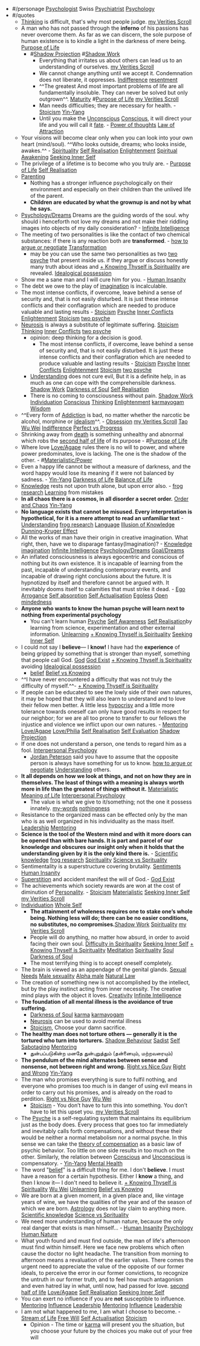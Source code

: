 - #/personage [Psychologist]() Swiss [Psychiatrist]() [Psychology]()
- #/quotes
    - [Thinking]() is difficult, that's why most people judge. [my Verities Scroll]()
    - A man who has not passed through the **inferno** of his passions has never overcome them. As far as we can discern, the sole purpose of human existence is to kindle a light in the darkness of mere being. [Purpose of Life]()
        - #[Shadow Projection]() #[Shadow Work]()
            - Everything that irritates us about others can lead us to an understanding of ourselves. [my Verities Scroll]()
            - We cannot change anything until we accept it. Condemnation does not liberate, it oppresses. [Indifference]() [resentment]()
            - ^^The greatest And most important problems of life are all fundamentally insoluble. They can never be solved but only outgrown^^. [Maturity]() #[Purpose of Life]() [my Verities Scroll]()
            - Man needs difficulties; they are necessary for health. - [Stoicism]() [Yin-Yang]()
            - Until you make the [Unconscious]() [Conscious](), it will direct your life and you will call it [fate](). - [Power of thoughts]() [Law of Attraction]()
    - Your visions will become clear only when you can look into your own heart (mind/soul). ^^Who looks outside, dreams; who looks inside, awakes.^^ - [Spirituality]() [Self Realisation]() [Enlightenment]() [Spiritual Awakening]() [Seeking Inner Self]() 
    - The privilege of a lifetime is to become who you truly are. - [Purpose of Life]() [Self Realisation]()
    - [Parenting]()
        - Nothing has a stronger influence psychologically on their environment and especially on their children than the unlived life of the parent. 
        - **Children are educated by what the grownup is and not by what he says.**
    - [Psychology/Dreams]() Dreams are the guiding words of the soul. why should i henceforth not love my dreams and not make their riddling images into objects of my daily consideration? - [Infinite Intelligence]()
    - The meeting of two personalities is like the contact of two chemical substances: if there is any reaction both are **transformed**. - [how to argue or negotiate]() [Transformation]()
        - may be you can use the same two personalities as two [two psyche]() that present inside us. if they argue or discuss honestly many truth about ideas and [+ Knowing Thyself is Spirituality]() are revealed. [Idealogical possession]()
    - Show me a sane man and I will cure him for you. - [Human Insanity]()
    - The debt we owe to the play of [imagination]() is incalculable.
    - The most intense conflicts, if overcome, leave behind a sense of security and, that is not easily disturbed. It is just these intense conflicts and their conflagration which are needed to produce valuable and lasting results - [Stoicism]() [Psyche]() [Inner Conflicts]() [Enlightenment]() [Stoicism]() [two psyche]()
    - [Neurosis]() is always a substitute of legitimate suffering. [Stoicism]() [Thinking]() [Inner Conflicts]() [two psyche]()
        - opinion: deep thinking for a decision is good.
            - The most intense conflicts, if overcome, leave behind a sense of security and, that is not easily disturbed. It is just these intense conflicts and their conflagration which are needed to produce valuable and lasting results - [Stoicism]() [Psyche]() [Inner Conflicts]() [Enlightenment]() [Stoicism]() [two psyche]()
        - [Understanding]() does not cure evil, But it is a definite help, in as much as one can cope with the comprehensible darkness. [Shadow Work]() [Darkness of Soul]() [Self Realisation]() 
        - There is no coming to consciousness without pain. [Shadow Work]() [Individuation]() [Conscious]() [Thinking]() [Enlightenment]() [karmayogam]() [Wisdom]()
    - ^^Every form of [Addiction]() is bad, no matter whether the narcotic be alcohol, morphine or [idealism]()^^. - [Obsession]() [my Verities Scroll]() [Tao]() [Wu Wei]() [Indifference]() [Perfect vs Progress]()
    - Shrinking away from [death]() is something unhealthy and abnormal which robs the [second half of life]() of its purpose - #[Purpose of Life]()
    - Where love [Love/Agape]() rules there is no will to power, and where power predominates, love is lacking. The one is the shadow of the other. - #[Materialistic/Power]()
    - Even a happy life cannot be without a measure of darkness, and the word happy would lose its meaning if it were not balanced by sadness. - [Yin-Yang]() [Darkness of Life]() [Balance of Life]()
    - [Knowledge]() rests not upon truth alone, but upon error also. - [frog research]() [Learning]() from mistakes 
    - **In all chaos there is a cosmos, in all disorder a secret order.** [Order and Chaos]() [Yin-Yang]()
    - **No language exists that cannot be misused. Every interpretation is hypothetical, for it is a mere attempt to read an unfamiliar text** -  [Understanding]() [frog research]() [Language]() [Illusion of Knowledge]() [Dunning-Kruger Effect]()
    - All the works of man have their origin in creative imagination. What right, then, have we to disparage fantasy(Imagination)? - [Knowledge]() [imagination]() [Infinite Intelligence]() [Psychology/Dreams]() [Goal/Dreams]()
    - An inflated consciousness is always egocentric and conscious of nothing but its own existence. It is incapable of learning from the past, incapable of understanding contemporary events, and incapable of drawing right conclusions about the future. It is hypnotized by itself and therefore cannot be argued with. It inevitably dooms itself to calamities that must strike it dead. - [Ego]() [Arrogance]() [Self absorption]() [Self Actualisation]() [Egoless]() [Open mindedness]() 
    - **Anyone who wants to know the human psyche will learn next to nothing from experimental psychology**
        - You can't learn human [Psyche]() [Self Awareness]() [Self Realisation]()by learning from science, experimentation and other external information. [Unlearning]() [+ Knowing Thyself is Spirituality]() [Seeking Inner Self]()
    - I could not say I __believe__— I __know!__ I have had the __experience__ of being gripped by something that is stronger than myself, something that people call God. [God]() [God Exist]() [+ Knowing Thyself is Spirituality]() avoiding [Idealogical possession]()
        - [belief]() [Belief vs Knowing]()
    - ^^I have never encountered a difficulty that was not truly the difficulty of myself.^^- [+ Knowing Thyself is Spirituality]()
    - If people can be educated to see the lowly side of their own natures, it may be hoped that they will also learn to understand and to love their fellow men better. A little less [hypocrisy]() and a little more tolerance towards oneself can only have good results in respect for our neighbor; for we are all too prone to transfer to our fellows the injustice and violence we inflict upon our own natures. - [Mentoring]() [Love/Agape]() [Love/Philia]() [Self Realisation]() [Self Evaluation]() [Shadow Projection]() 
    - If one does not understand a person, one tends to regard him as a fool. [Interpersonal Psychology]()
        - [Jordan Peterson]() said you have to assume that the opposite person is always have something for us to know. [how to argue or negotiate]() [Understanding]() others. 
    - **It all depends on how we look at things, and not on how they are in themselves. The least of things with a meaning is always worth more in life than the greatest of things without it.** [Materialistic]() [Meaning of Life]() [Interpersonal Psychology]() 
        - The value is what we give to it/something; not the one it possess innately. [my-words]() [nothingness]()
    - Resistance to the organized mass can be effected only by the man who is as well organized in his individuality as the mass itself. [Leadership]() [Mentoring]()
    - **Science is the tool of the Western mind and with it more doors can be opened than with bare hands. It is part and parcel of our knowledge and obscures our insight only when it holds that the understanding given by it is the only kind there is.** - [Scientific knowledge]() [frog research]() [Spirituality]() [Science vs Sprituality]() 
    - Sentimentality is a superstructure covering brutality. [Sentiments]() [Human Insanity]()
    - [Superstition]() and accident manifest the will of God.-  [God Exist]()
    - The achievements which society rewards are won at the cost of diminution of [Personality](). - [Stoicism]() [Materialistic]() [Seeking Inner Self]() [my Verities Scroll]()
    - [Individuation]() [Whole Self]()
        - **The attainment of wholeness requires one to stake one’s whole being. Nothing less will do; there can be no easier conditions, no substitutes, no compromises.**[Shadow Work]() [Spirituality]() [my Verities Scroll]()
        - People will do anything, no matter how absurd, in order to avoid facing their own soul. [Difficulty in Spirituality]() [Seeking Inner Self]() [+ Knowing Thyself is Spirituality]() [Meditation]() [Spirituality]() [Soul]() [Darkness of Soul]()
        - The most terrifying thing is to accept oneself completely.
    - The brain is viewed as an appendage of the genital glands. [Sexual Needs]() [Male sexuality]() [Alpha male]() [Natural Law]()
    - The creation of something new is not accomplished by the intellect, but by the play instinct acting from inner necessity. The creative mind plays with the object it loves. [Creativity]() [Infinite Intelligence]() 
    - **The foundation of all mental illness is the avoidance of true suffering.** 
        - [Darkness of Soul]()  [karma]() [karmayogam]()
        - [Neurosis]() can be used to avoid mental illness
        - [Stoicism](), Choose your damn sacrifice. 
    - **The healthy man does not torture others — generally it is the tortured who turn into torturers.** [Shadow Behaviour]() [Sadist]() [Self Sabotaging]() [Mentoring]()
        - துன்பப்படுகின்ற மனதே துன்புறுத்தும் (தன்னையும், மற்றவரையும்)
    - **The pendulum of the mind alternates between sense and nonsense, not between right and wrong.** [Right vs Nice Guy]() [Right and Wrong]() [Yin-Yang]()
    - The man who promises everything is sure to fulfil nothing, and everyone who promises too much is in danger of using evil means in order to carry out his promises, and is already on the road to perdition. [Right vs Nice Guy]()  [Wu Wei]()
        - [Stoicism]() - You don’t have to turn this into something. You don’t have to let this upset you. [my Verities Scroll]()
    - The [Psyche]() is a self-regulating system that maintains its equilibrium just as the body does. Every process that goes too far immediately and inevitably calls forth compensations, and without these their would be neither a normal metabolism nor a normal psyche. In this sense we can take the [theory of compensation]() as a basic law of psychic behavior. Too little on one side results in too much on the other. Similarly, the relation between [Conscious]() and [Unconscious]() is compensatory. - [Yin-Yang]() [Mental Health]()
    - The word "[belief]()" is a difficult thing for me. I don't __believe__. I must have a reason for a certain hypothesis. Either I __know__ a thing, and then I know it— I don't need to believe it. [+ Knowing Thyself is Spirituality]() [Wu Wei]() [Unlearning]() [Belief vs Knowing]()
    - We are born at a given moment, in a given place and, like vintage years of wine, we have the qualities of the year and of the season of which we are born. [Astrology]() does not lay claim to anything more. [Scientific knowledge]() [Science vs Sprituality]()
    - We need more understanding of human nature, because the only real danger that exists is man himself... - [Human Insanity]() [Psychology]() [Human Nature]()
    - What youth found and must find outside, the man of life's afternoon must find within himself. Here we face new problems which often cause the doctor no light headache. The transition from morning to afternoon means a revaluation of the earlier values. There comes the urgent need to appreciate the value of the opposite of our former ideals, to perceive the error in our former convictions, to recognize the untruth in our former truth, and to feel how much antagonism and even hatred lay in what, until now, had passed for love. [second half of life]() [Love/Agape]() [Self Realisation]() [Seeking Inner Self]()
    - You can exert no influence if you are **not** susceptible to influence. [Mentoring]() [Influence]() [Leadership]() [Mentoring]() [Influence]() [Leadership]()
    - I am not what happened to me, I am what I choose to become. - [Stream of Life]() [Free Will]() [Self Actualisation]() [Stoicism]()
        - Opinion - The time or [karma]() will present you the situation, but you choose your future by the choices you make out of your free will
